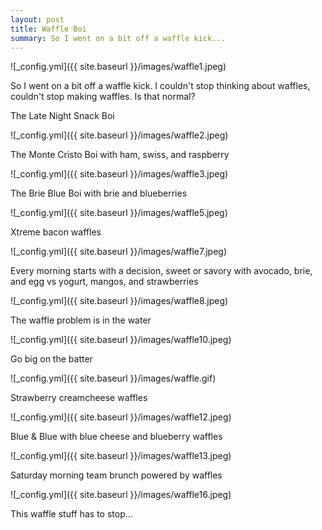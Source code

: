 ```yaml
---
layout: post
title: Waffle Boi
summary: So I went on a bit off a waffle kick...
---
```


![_config.yml]({{ site.baseurl }}/images/waffle1.jpeg)

So I went on a bit off a waffle kick. I couldn't stop thinking about waffles, couldn't stop making waffles. Is that normal? 



The Late Night Snack Boi

![_config.yml]({{ site.baseurl }}/images/waffle2.jpeg)

The Monte Cristo Boi with ham, swiss, and raspberry

![_config.yml]({{ site.baseurl }}/images/waffle3.jpeg)

The Brie Blue Boi with brie and blueberries

![_config.yml]({{ site.baseurl }}/images/waffle5.jpeg)

Xtreme bacon waffles

![_config.yml]({{ site.baseurl }}/images/waffle7.jpeg)

Every morning starts with a decision, sweet or savory with avocado, brie, and egg vs yogurt, mangos, and strawberries

![_config.yml]({{ site.baseurl }}/images/waffle8.jpeg)

The waffle problem is in the water

![_config.yml]({{ site.baseurl }}/images/waffle10.jpeg)

Go big on the batter

![_config.yml]({{ site.baseurl }}/images/waffle.gif)

Strawberry creamcheese waffles

![_config.yml]({{ site.baseurl }}/images/waffle12.jpeg)

Blue & Blue with blue cheese and blueberry waffles 

![_config.yml]({{ site.baseurl }}/images/waffle13.jpeg)

Saturday morning team brunch powered by waffles

![_config.yml]({{ site.baseurl }}/images/waffle16.jpeg)

This waffle stuff has to stop...

